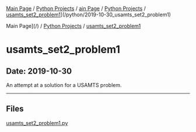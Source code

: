 [Main Page](/) / [Python Projects](/python) / [ain Page](/) / [Python Projects](/python) / [usamts_set2_problem1](/python/2019-10-30_usamts_set2_problem1)](/python/2019-10-30_usamts_set2_problem1)

Main Page](/) / [Python Projects](/python) / [usamts_set2_problem1](/python/2019-10-30_usamts_set2_problem1)

# usamts_set2_problem1

## Date: 2019-10-30

An attempt at a solution for a USAMTS problem.

-----

## Files

[usamts_set2_problem1.py](usamts_set2_problem1.py)